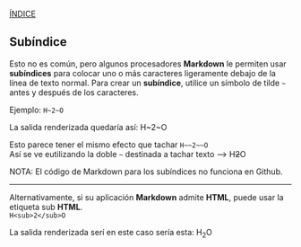 [ÍNDICE](https://github.com/Zet0699/Guia_markdown/blob/Zet_main/README.md)



## **Subíndice**

Esto no es común, pero algunos procesadores **Markdown** le permiten usar **subíndices** para colocar uno o más caracteres ligeramente debajo de la línea de texto normal. 
Para crear un **subíndice**, utilice un símbolo de tilde `~` antes y después de los caracteres.

Ejemplo:
`H~2~O`

La salida renderizada quedaría así:
H~2~O

Esto parece tener el mismo efecto que tachar `H~~2~~O`    
Así se ve eutilizando la doble `~` destinada a tachar texto --> H~~2~~O

NOTA: El código de Markdown para los subíndices no funciona en Github.

---

Alternativamente, si su aplicación **Markdown** admite **HTML**, puede usar la etiqueta sub **HTML**.    
`H<sub>2</sub>O`

La salida renderizada serí en este caso sería esta:
H<sub>2</sub>O
